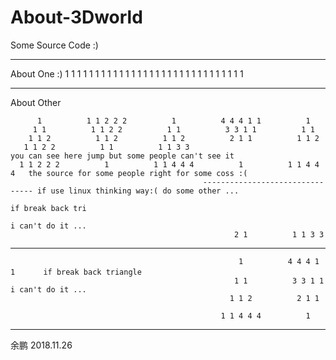 # About-3Dworld


Some Source Code :)



-------------------------------------------------------------------------------------------------------
About One
:)
          1          1 1 1 1 1
         1 1          1 1 1 1
        1 1 1          1 1 1
       1 1 1 1          1 1
      1 1 1 1 1          1

--------------------------------------------------------------------------------------------------------
About Other                                                               

          1          1 1 2 2 2          1          4 4 4 1 1          1             
         1 1          1 1 2 2          1 1          3 3 1 1          1 1  
        1 1 2          1 1 2          1 1 2          2 1 1          1 1 2  
       1 1 2 2          1 1          1 1 3 3                                you can see here jump but some people can't see it 
      1 1 2 2 2          1          1 1 4 4 4          1          1 1 4 4 4   the source for some people right for some coss :(
                                               -------------------------------- if use linux thinking way:( do some other ...
                                                                                  if break back tri
                                                                                  i can't do it ...
                                                      2 1          1 1 3 3                  
-----------------------------------------------------------------------------------------------    

                                                       1          4 4 4 1 1  　　 if break back triangle
                                                      1 1          3 3 1 1         i can't do it ...
                                                     1 1 2          2 1 1
                                                      
                                                   1 1 4 4 4          1
---------------------------------------------------------------------------------------------                                                      
                                                      
                                                      
                                                      
                                                      
                                                      
                       
 余鹏
 2018.11.26
